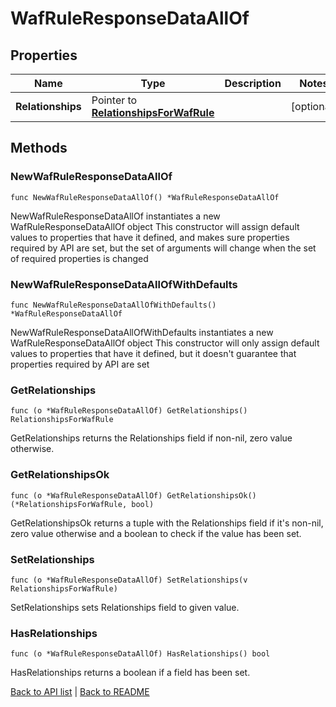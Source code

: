 # WafRuleResponseDataAllOf

## Properties

Name | Type | Description | Notes
------------ | ------------- | ------------- | -------------
**Relationships** | Pointer to [**RelationshipsForWafRule**](RelationshipsForWafRule.md) |  | [optional] 

## Methods

### NewWafRuleResponseDataAllOf

`func NewWafRuleResponseDataAllOf() *WafRuleResponseDataAllOf`

NewWafRuleResponseDataAllOf instantiates a new WafRuleResponseDataAllOf object
This constructor will assign default values to properties that have it defined,
and makes sure properties required by API are set, but the set of arguments
will change when the set of required properties is changed

### NewWafRuleResponseDataAllOfWithDefaults

`func NewWafRuleResponseDataAllOfWithDefaults() *WafRuleResponseDataAllOf`

NewWafRuleResponseDataAllOfWithDefaults instantiates a new WafRuleResponseDataAllOf object
This constructor will only assign default values to properties that have it defined,
but it doesn't guarantee that properties required by API are set

### GetRelationships

`func (o *WafRuleResponseDataAllOf) GetRelationships() RelationshipsForWafRule`

GetRelationships returns the Relationships field if non-nil, zero value otherwise.

### GetRelationshipsOk

`func (o *WafRuleResponseDataAllOf) GetRelationshipsOk() (*RelationshipsForWafRule, bool)`

GetRelationshipsOk returns a tuple with the Relationships field if it's non-nil, zero value otherwise
and a boolean to check if the value has been set.

### SetRelationships

`func (o *WafRuleResponseDataAllOf) SetRelationships(v RelationshipsForWafRule)`

SetRelationships sets Relationships field to given value.

### HasRelationships

`func (o *WafRuleResponseDataAllOf) HasRelationships() bool`

HasRelationships returns a boolean if a field has been set.


[Back to API list](../README.md#documentation-for-api-endpoints) | [Back to README](../README.md)

